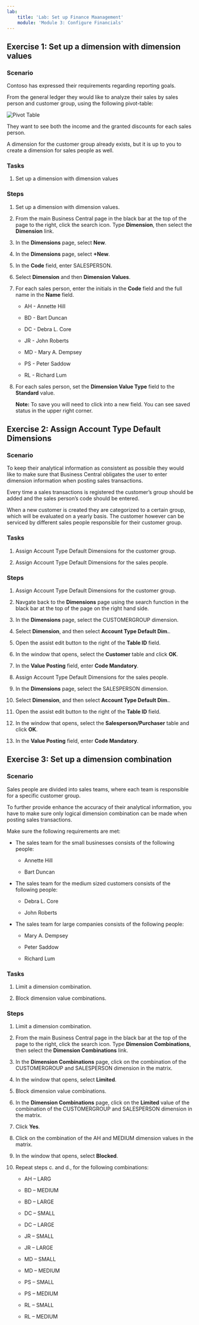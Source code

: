 ```yaml
---
lab:
    title: 'Lab: Set up Finance Maanagement'
    module: 'Module 3: Configure Financials'
---
```


## Exercise 1: Set up a dimension with dimension values

### Scenario

Contoso has expressed their requirements regarding reporting goals.

From the general ledger they would like to analyze their sales by sales person
and customer group, using the following pivot-table:

![Pivot Table](media/lab2_3_pivot_table.png)

They want to see both the income and the granted discounts for each sales
person.

A dimension for the customer group already exists, but it is up to you to create
a dimension for sales people as well.

### Tasks

1.  Set up a dimension with dimension values

### Steps

1.  Set up a dimension with dimension values.
   
2.  From the main Business Central page in the black bar at the top of the page to the right, click the search icon. Type **Dimension**, then select the **Dimension** link.

3.  In the **Dimensions** page, select **New**.

4. In the **Dimensions** page, select **+New**.

5.  In the **Code** field, enter SALESPERSON.

6.  Select **Dimension** and then **Dimension Values**.

7.  For each sales person, enter the initials in the **Code** field and the full name in the **Name** field.

    -   AH - Annette Hill

    -   BD - Bart Duncan

    -   DC - Debra L. Core

    -   JR - John Roberts

    -   MD - Mary A. Dempsey

    -   PS - Peter Saddow

    -   RL - Richard Lum

8.  For each sales person, set the **Dimension Value Type** field to the
    **Standard** value.

    **Note:** To save you will need to click into a new field. You can see saved status in the upper right corner.

## Exercise 2: Assign Account Type Default Dimensions

### Scenario

To keep their analytical information as consistent as possible they would like
to make sure that Business Central obligates the user to enter dimension
information when posting sales transactions.

Every time a sales transactions is registered the customer’s group should be
added and the sales person’s code should be entered.

When a new customer is created they are categorized to a certain group, which
will be evaluated on a yearly basis. The customer however can be serviced by
different sales people responsible for their customer group.

### Tasks

1.  Assign Account Type Default Dimensions for the customer group.

2.  Assign Account Type Default Dimensions for the sales people.

### Steps

1.  Assign Account Type Default Dimensions for the customer group.

2.  Navgate back to the **Dimensions** page using the search function in the black bar at the top of the page on the right hand side.

3.  In the **Dimensions** page, select the CUSTOMERGROUP dimension.

4.  Select **Dimension**, and then select **Account Type Default Dim.**.

5.  Open the assist edit button to the right of the **Table ID** field.

6.  In the window that opens, select the **Customer** table and click
    **OK**.

7.  In the **Value Posting** field, enter **Code Mandatory**.

8.  Assign Account Type Default Dimensions for the sales people.

9.  In the **Dimensions** page, select the SALESPERSON dimension.

10. Select **Dimension**, and then select **Account Type Default Dim.**.

11. Open the assist edit button to the right of the **Table ID** field.

12. In the window that opens, select the **Salesperson/Purchaser** table and
    click **OK**.

13. In the **Value Posting** field, enter **Code Mandatory**.

## Exercise 3: Set up a dimension combination

### Scenario

Sales people are divided into sales teams, where each team is responsible for a
specific customer group.

To further provide enhance the accuracy of their analytical information, you
have to make sure only logical dimension combination can be made when posting
sales transactions.

Make sure the following requirements are met:

-   The sales team for the small businesses consists of the following people:

    -   Annette Hill

    -   Bart Duncan

-   The sales team for the medium sized customers consists of the following
    people:

    -   Debra L. Core

    -   John Roberts

-   The sales team for large companies consists of the following people:

    -   Mary A. Dempsey

    -   Peter Saddow

    -   Richard Lum

### Tasks

1.  Limit a dimension combination.

2.  Block dimension value combinations.

### Steps

1.  Limit a dimension combination.

2.  From the main Business Central page in the black bar at the top of the page to the right, click the search icon. Type **Dimension Combinations**, then select the **Dimension Combinations** link.

3.  In the **Dimension Combinations** page, click on the combination of the
    CUSTOMERGROUP and SALESPERSON dimension in the matrix.

4.  In the window that opens, select **Limited**.

5.  Block dimension value combinations.

6.  In the **Dimension Combinations** page, click on the **Limited** value
    of the combination of the CUSTOMERGROUP and SALESPERSON dimension in the
    matrix.

7.  Click **Yes**.

8.  Click on the combination of the AH and MEDIUM dimension values in the
    matrix.

9.  In the window that opens, select **Blocked**.

10. Repeat steps c. and d., for the following combinations:

    -   AH – LARG

    -   BD – MEDIUM

    -   BD – LARGE

    -   DC – SMALL

    -   DC – LARGE

    -   JR – SMALL

    -   JR – LARGE

    -   MD – SMALL

    -   MD – MEDIUM

    -   PS – SMALL

    -   PS – MEDIUM

    -   RL – SMALL

    -   RL – MEDIUM
